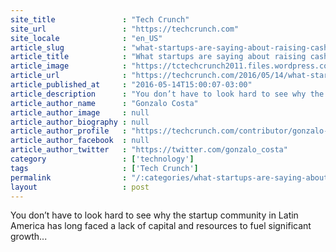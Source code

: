 ```yaml
---
site_title               : "Tech Crunch"
site_url                 : "https://techcrunch.com"
site_locale              : "en_US"
article_slug             : "what-startups-are-saying-about-raising-cash-in-latin-america"
article_title            : "What startups are saying about raising cash in Latin America"
article_image            : "https://tctechcrunch2011.files.wordpress.com/2016/05/buenosaires.jpg?w=764&h=400&crop=1"
article_url              : "https://techcrunch.com/2016/05/14/what-startups-are-saying-about-raising-cash-in-latin-america/"
article_published_at     : "2016-05-14T15:00:07-03:00"
article_description      : "You don’t have to look hard to see why the startup community in Latin America has long faced a lack of capital and resources to fuel significant growth..."
article_author_name      : "Gonzalo Costa"
article_author_image     : null
article_author_biography : null
article_author_profile   : "https://techcrunch.com/contributor/gonzalo-costa/"
article_author_facebook  : null
article_author_twitter   : "https://twitter.com/gonzalo_costa"
category                 : ['technology']
tags                     : ['Tech Crunch']
permalink                : "/:categories/what-startups-are-saying-about-raising-cash-in-latin-america/"
layout                   : post
---
```


You don’t have to look hard to see why the startup community in Latin America has long faced a lack of capital and resources to fuel significant growth...
